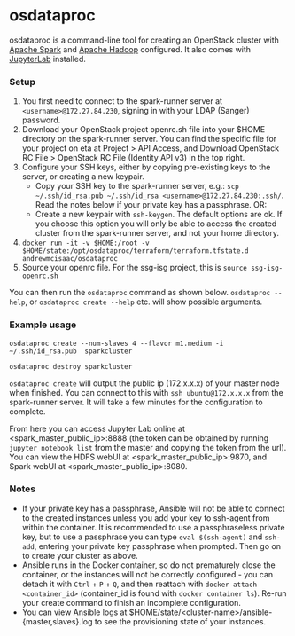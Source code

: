 # osdataproc

osdataproc is a command-line tool for creating an OpenStack cluster with [Apache Spark](https://spark.apache.org/) and [Apache Hadoop](https://hadoop.apache.org/) configured. It also comes with [JupyterLab](https://jupyter.org/) installed.

### Setup

1. You first need to connect to the spark-runner server at `<username>@172.27.84.230`, signing in with your LDAP (Sanger) password.
2. Download your OpenStack project openrc.sh file into your $HOME directory on the spark-runner server. You can find the specific file for your project on eta at Project > API Access, and Download OpenStack RC File > OpenStack RC File (Identity API v3) in the top right.
3. Configure your SSH keys, either by copying pre-existing keys to the server, or creating a new keypair.
    * Copy your SSH key to the spark-runner server, e.g.: `scp ~/.ssh/id_rsa.pub ~/.ssh/id_rsa <username>@172.27.84.230:.ssh/`. Read the notes below if your private key has a passphrase. OR:
    * Create a new keypair with `ssh-keygen`. The default options are ok. If you choose this option you will only be able to access the created cluster from the spark-runner server, and not your home directory.
4. `docker run -it -v $HOME:/root -v $HOME/state:/opt/osdataproc/terraform/terraform.tfstate.d andrewmcisaac/osdataproc`
5. Source your openrc file. For the ssg-isg project, this is `source ssg-isg-openrc.sh`

You can then run the `osdataproc` command as shown below. `osdataproc --help`, or `osdataproc create --help` etc. will show possible arguments.

### Example usage

`osdataproc create --num-slaves 4 --flavor m1.medium -i ~/.ssh/id_rsa.pub  sparkcluster`

`osdataproc destroy sparkcluster`

`osdataproc create` will output the public ip (172.x.x.x) of your master node when finished. You can connect to this with `ssh ubuntu@172.x.x.x` from the spark-runner server. It will take a few minutes for the configuration to complete.

From here you can access Jupyter Lab online at <spark_master_public_ip>:8888 (the token can be obtained by running `jupyter notebook list` from the master and copying the token from the url).
You can view the HDFS webUI at <spark_master_public_ip>:9870, and Spark webUI at <spark_master_public_ip>:8080.

### Notes

*  If your private key has a passphrase, Ansible will not be able to connect to the created instances unless you add your key to ssh-agent from within the container. It is recommended to use a passphraseless private key, but to use a passphrase you can type `eval $(ssh-agent)` and `ssh-add`, entering your private key passphrase when prompted. Then go on to create your cluster as above.
*  Ansible runs in the Docker container, so do not prematurely close the container, or the instances will not be correctly configured - you can detach it with `Ctrl` + `P` + `Q`, and then reattach with `docker attach <container_id>` (container_id is found with `docker container ls`). Re-run your create command to finish an incomplete configuration.
*  You can view Ansible logs at $HOME/state/\<cluster-name\>/ansible-{master,slaves}.log to see the provisioning state of your instances.